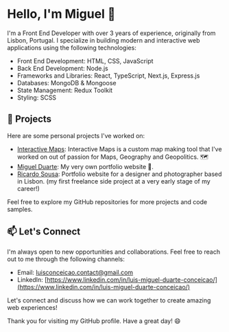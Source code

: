 # Hello, I'm Miguel 👋

I'm a Front End Developer with over 3 years of experience, originally from Lisbon, Portugal. I specialize in building modern and interactive web applications using the following technologies:

- Front End Development: HTML, CSS, JavaScript
- Back End Development: Node.js
- Frameworks and Libraries: React, TypeScript, Next.js, Express.js
- Databases: MongoDB & Mongoose
- State Management: Redux Toolkit
- Styling: SCSS

## 🚀 Projects

Here are some personal projects I've worked on:

- [Interactive Maps](https://interactive-maps.vercel.app/): Interactive Maps is a custom map making tool that I've worked on out of passion for Maps, Geography and Geopolitics. 🗺
- [Miguel Duarte](https://miguelduartedev.github.io/portfolio/): My very own portfolio website 🎨.
- [Ricardo Sousa](https://ricardo-sousa.com/): Portfolio website for a designer and photographer based in Lisbon. (my first freelance side project at a very early stage of my career!)

Feel free to explore my GitHub repositories for more projects and code samples.

## 📫 Let's Connect

I'm always open to new opportunities and collaborations. Feel free to reach out to me through the following channels:

- Email: [luisconceicao.contact@gmail.com](luisconceicao.contact@gmail.com)
- LinkedIn: [https://www.linkedin.com/in/luis-miguel-duarte-conceicao/](https://www.linkedin.com/in/luis-miguel-duarte-conceicao/)

Let's connect and discuss how we can work together to create amazing web experiences!

Thank you for visiting my GitHub profile. Have a great day! 😄

<!--
**miguelduartedev/miguelduartedev** is a ✨ _special_ ✨ repository because its `README.md` (this file) appears on your GitHub profile.

Here are some ideas to get you started:

- 🔭 I’m currently working on ...
- 🌱 I’m currently learning ...
- 👯 I’m looking to collaborate on ...
- 🤔 I’m looking for help with ...
- 💬 Ask me about ...
- 📫 How to reach me: ...
- 😄 Pronouns: ...
- ⚡ Fun fact: ...
-->
